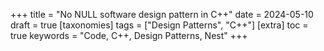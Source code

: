 +++
title = "No NULL software design pattern in C++"
date = 2024-05-10
draft = true
[taxonomies]
  tags = ["Design Patterns", "C++"]
[extra]
  toc = true
	keywords = "Code, C++, Design Patterns, Nest"
+++